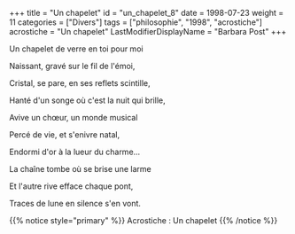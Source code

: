 +++
title = "Un chapelet"
id = "un_chapelet_8"
date = 1998-07-23
weight = 11
categories = ["Divers"]
tags = ["philosophie", "1998", "acrostiche"]
acrostiche = "Un chapelet"
LastModifierDisplayName = "Barbara Post"
+++

Un chapelet de verre en toi pour moi

Naissant, gravé sur le fil de l'émoi,

Cristal, se pare, en ses reflets scintille,

Hanté d'un songe où c'est la nuit qui brille,

Avive un chœur, un monde musical

Percé de vie, et s'enivre natal,

Endormi d'or à la lueur du charme...

La chaîne tombe où se brise une larme

Et l'autre rive efface chaque pont,

Traces de lune en silence s'en vont.

{{% notice style="primary" %}}
Acrostiche : Un chapelet
{{% /notice %}}
